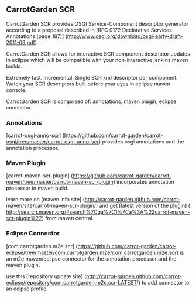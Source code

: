## CarrotGarden SCR

CarrotGarden SCR provides 
OSGI Service-Component descriptor generator
according to a proposal described in 
[RFC 0172 Declarative Services Annotations (page 187)]
(http://www.osgi.org/download/osgi-early-draft-2011-09.pdf).

CarrotGarden SCR allows for interactive SCR component descriptor updates
in eclipse which will be compatible with your non-interactive jenkins maven builds.

Extremely fast. Incremental. Single SCR xml descriptor per component. 
Watch your SCR descriptors built before your eyes in eclipse maven console.

CarrotGarden SCR is comprised of: annotations, maven plugin, eclipse connector.

### Annotations

[carrot-osgi-anno-scr]
(https://github.com/carrot-garden/carrot-osgi/tree/master/carrot-osgi-anno-scr)
provides osgi annotations and the annotation processor.


### Maven Plugin

[carrot-maven-scr-plugin]
(https://github.com/carrot-garden/carrot-maven/tree/master/carrot-maven-scr-plugin)
incorporates annotation processor in maven build.

learn more on
[maven info site]
(http://carrot-garden.github.com/carrot-maven/site/carrot-maven-scr-plugin/)
and get 
[latest version of the plugin]
( http://search.maven.org/#search%7Cga%7C1%7Ca%3A%22carrot-maven-scr-plugin%22)
from maven central.

### Eclipse Connector

[com.carrotgarden.m2e.scr]
(https://github.com/carrot-garden/carrot-eclipse/tree/master/com.carrotgarden.m2e/com.carrotgarden.m2e.scr)
is an m2e maven/eclipse connector for the annotation processor and the maven plugin. 
 
use this 
[repository update site]
(http://carrot-garden.github.com/carrot-eclipse/repository/com.carrotgarden.m2e.scr-LATEST/)
to add connector to an eclpse profile.
